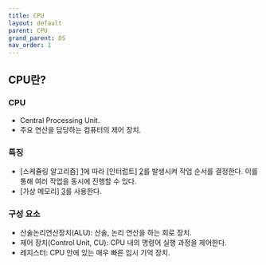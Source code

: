 ```yaml
---
title: CPU
layout: default
parent: CPU
grand_parent: OS
nav_order: 1
---
```


## CPU란?
### CPU
- Central Processing Unit.<br/>
- 주요 연산을 담당하는 컴퓨터의 제어 장치.<br/>

### 특징
- [스케쥴링 알고리즘] [1]에 따라 [인터럽트] [2]를 발생시켜 작업 순서를 결정한다. 이를 통해 여러 작업을 동시에 진행할 수 있다.<br/>
- [가상 메모리] [3]를 사용한다.<br/>

### 구성 요소
- 산술논리연산장치(ALU): 산술, 논리 연산을 하는 회로 장치.<br/>
- 제어 장치(Control Unit, CU): CPU 내의 명령어 실행 과정을 제어한다.<br/>
- 레지스터: CPU 안에 있는 매우 빠른 임시 기억 장치.<br/>

[1]: cpu%20scheduling%20algorithm.html
[2]: /docs/summary/os/process%20and%20thread/interrupt.html
[3]: /docs/summary/os/memory/virtual%20memory.html